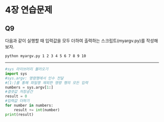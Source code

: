 # 4장 연습문제
## Q9
다음과 같이 실행할 때 입력값을 모두 더하여 출력하는 스크립트(myargv.py)를 작성해보자.

```
python myargv.py 1 2 3 4 5 6 7 8 9 10
```
---
```python
#sys 라이브러리 불러오기
import sys
#sys.argv: 명령행에서 인수 전달
#[1:]를 통해 파일명 제외한 명령 행의 모든 입력
numbers = sys.argv[1:] 
#결괏값 저장공간
result = 0
#입력값 더하기
for number in numbers:
    result += int(number)
print(result)

```

